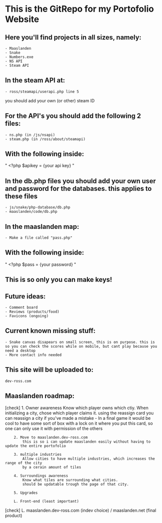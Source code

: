 # This is the GitRepo for my Portofolio Website

## Here you'll find projects in all sizes, namely: 
    - Maaslanden
    - Snake
    - Numbers.exe
    - NS API
    - Steam API

## In the steam API at: 
    - ross/steamapi/userapi.php line 5
you should add your own (or other) steam ID


## For the API's you should add the following 2 files:
    - ns.php (in /js/nsapi)
    - steam.php (in /ross/about/steamapi)
## With the following inside:
"   <?php
    $apikey = {your api key}
                                "


## In the db.php files you should add your own user and password for the databases. this applies to these files
    - js/snake/php-database/db.php
    - maaslanden/code/db.php

## In the maaslanden map:
    - Make a file called "pass.php"
## With the following inside:
"   <?php
    $pass = {your password}
                                "
## This is so only you can make keys! 


## Future ideas: 
    - Comment board
    - Reviews (products/food)
    - Favicons (ongoing)

## Current known missing stuff:
    - Snake canvas disapears on small screen, this is on purpose. this is so you can check the scores while on mobile, but cant play because you need a desktop
    - More contact info needed

## This site will be uploaded to: 
    dev-ross.com


## Maaslanden roadmap:
[check] 1. Owner awareness 
            Know which player owns which ctiy.
            When initializing a city, chose which player claims it.
            using the reassign card you can reassign a city if you've made a mistake
            - In a final game it would be cool to have some sort of box with a lock on it where you put this card, so one can only use it with permission of the others 
        
        2. Move to maaslanden.dev-ross.com
            this is so i can update maaslanden easily without having to update the entire portofolio
        
        3. multiple industries
            Allow cities to have multiple industries, which increases the range of the city
            by a cerain amount of tiles

        4. Surroundings awareness
            Know what tiles are surrounding what cities.
            should be updatable trough the page of that city.

        5. Upgrades

        L. Front-end (least important)
[check] L. maaslanden.dev-ross.com (indev choice) / maaslanden.net (final product)

